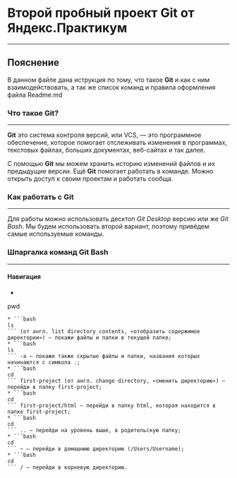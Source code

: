 # Второй пробный проект **Git** от Яндекс.Практикум
----
## Пояснение


В данном файле дана иструкция по тому, что такое **Git** и как с ним взаимодействовать, а так же список команд и правила оформления файла Readme.md


### Что такое **Git**?
----
**Git** это система контроля версий, или VCS, — это программное обеспечение, которое помогает отслеживать изменения в программах, текстовых файлах, больших документах, веб-сайтах и так далее. 


С помощью **Git** мы можем хранить историю изменений файлов и их предыдущие версии. Ещё **Git** помогает работать в команде. Можно открыть доступ к своим проектам и работать сообща.


### Как работать с **Git**
----
Для работы можно использовать десктоп *Git Desktop* версию или же *Git Bash*. Мы будем использовать второй вариант, поэтому привёдем самые используемые команды.


### Шпаргалка команд **Git Bash**
----
#### Навигация
* ```bash
pwd 
``` (от англ. print working directory, «показать рабочую папку») — покажи, в какой я папке;
* ```bash
ls
``` (от англ. list directory contents, «отобразить содержимое директории») — покажи файлы и папки в текущей папке;
* ```bash
ls
``` -a — покажи также скрытые файлы и папки, названия которых начинаются с символа .;
* ```bash
cd
``` first-project (от англ. change directory, «сменить директорию») — перейди в папку first-project;
* ```bash
cd
``` first-project/html — перейди в папку html, которая находится в папке first-project;
* ```bash
cd
``` .. — перейди на уровень выше, в родительскую папку;
* ```bash
cd
``` ~ — перейди в домашнюю директорию (/Users/Username);
* ```bash
cd
``` / — перейди в корневую директорию.